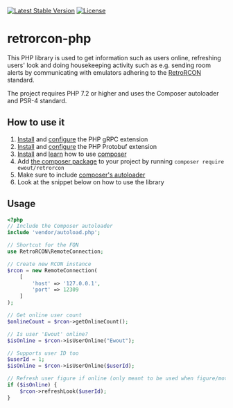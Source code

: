 [![Latest Stable Version](https://poser.pugx.org/ewout/retrorcon/v/stable)](https://packagist.org/packages/ewout/retrorcon)
[![License](https://poser.pugx.org/ewout/retrorcon/license)](https://packagist.org/packages/ewout/retrorcon)

# retrorcon-php
This PHP library is used to get information such as users online, refreshing users' look and doing housekeeping activity such as e.g. sending room alerts by communicating with emulators adhering to the [RetroRCON](https://github.com/emansom/retrorcon) standard.

The project requires PHP 7.2 or higher and uses the Composer autoloader and PSR-4 standard.

## How to use it
1. [Install](https://grpc.io/docs/quickstart/php.html#install-the-grpc-php-extension) and [configure](https://grpc.io/docs/quickstart/php.html#update-phpini) the PHP gRPC extension
2. [Install](https://grpc.io/docs/quickstart/php.html#1-c-implementation-for-better-performance) and [configure](https://grpc.io/docs/quickstart/php.html#1-c-implementation-for-better-performance) the PHP Protobuf extension
3. [Install](https://getcomposer.org/doc/00-intro.md) and [learn](https://getcomposer.org/doc/01-basic-usage.md) how to use [composer](https://getcomposer.org/)
3. Add [the composer package](https://packagist.org/packages/ewout/retrorcon) to your project by running `composer require ewout/retrorcon`
2. Make sure to include [composer's autoloader](https://getcomposer.org/doc/01-basic-usage.md#autoloading)
3. Look at the snippet below on how to use the library

## Usage
```php
<?php
// Include the Composer autoloader
include 'vendor/autoload.php';

// Shortcut for the FQN
use RetroRCON\RemoteConnection;

// Create new RCON instance
$rcon = new RemoteConnection(
    [
        'host' => '127.0.0.1',
        'port' => 12309
    ]
);

// Get online user count
$onlineCount = $rcon->getOnlineCount();

// Is user 'Ewout' online?
$isOnline = $rcon->isUserOnline("Ewout");

// Supports user ID too
$userId = 1;
$isOnline = $rcon->isUserOnline($userId);

// Refresh user figure if online (only meant to be used when figure/motto changed)
if ($isOnline) {
    $rcon->refreshLook($userId);
}
```
